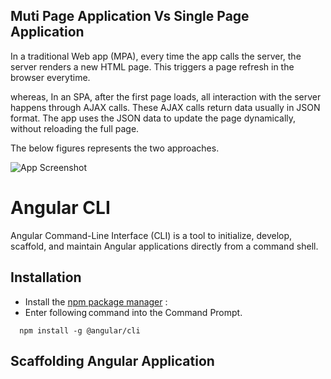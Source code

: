 
## Muti Page Application Vs Single Page Application

In a traditional Web app (MPA), every time the app calls the server, the server renders a new HTML page. This triggers a page refresh in the browser everytime.

whereas, In an SPA, after the first page loads, all interaction with the server happens through AJAX calls. These AJAX calls return data usually in JSON format. The app uses the JSON data to update the page dynamically, without reloading the full page.

The below figures represents the two approaches.



![App Screenshot](https://via.placeholder.com/468x300?text=App+Screenshot+Here)
#

# Angular CLI
Angular Command-Line Interface (CLI) is a tool to initialize, develop, scaffold, and maintain Angular applications directly from a command shell.


## Installation

- Install the [npm package manager](https://docs.npmjs.com/downloading-and-installing-node-js-and-npm) :
- Enter following command into the Command Prompt.
```Installing Angular CLI
  npm install -g @angular/cli
```

## Scaffolding Angular Application
